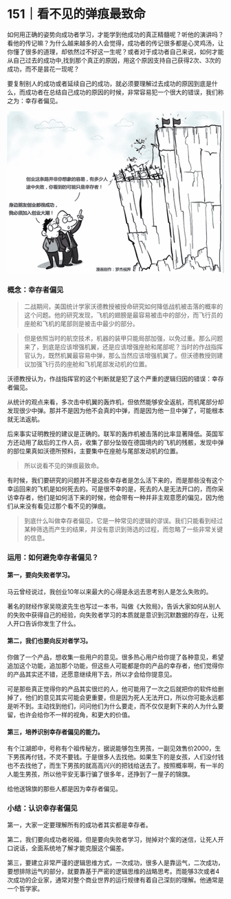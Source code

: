 # 151｜看不见的弹痕最致命

如何用正确的姿势向成功者学习，才能学到他成功的真正精髓呢？听他的演讲吗？看他的传记嘛？为什么越来越多的人会觉得，成功者的传记很多都是心灵鸡汤，让你懂了很多的道理，却依然过不好这一生呢？或者对于成功者自己来说，如何才能从自己过去的成功中,找到那个真正的原因，用这个原因支持自己获得2次、3次的成功，而不是昙花一现呢？

要复制别人的成功或者延续自己的成功，就必须要理解过去成功的原因到底是什么，而成功者在总结自己成功的原因的时候，非常容易犯一个很大的错误，我们称之为：幸存者偏见。

![](img/5dc2b6eefd194fd1bcec6a1a8059e439.jpg)

### 概念：幸存者偏见

> 二战期间，美国统计学家沃德教授被授命研究如何降低战机被击落的概率的这个问题。他的研究发现，飞机的翅膀是最容易被击中的部分，而飞行员的座舱和飞机的尾部则是被击中最少的部分。

> 但是依照当时的航空技术，机器的装甲只能局部加强，以免过重。那么问题来了，到底是应该增强机翼，还是应该增强座舱和尾部呢？当时的作战指挥官认为，既然机翼最容易中弹，那么当然应该增强机翼了。但沃德教授则建议加强飞行员的座舱和飞机尾部发动机的位置。

沃德教授认为，作战指挥官的这个判断就是犯了这个严重的逻辑归因的错误：幸存者偏见。

从统计的观点来看，多次击中机翼的轰炸机，但依然能够安全返航，而机尾部分却发现很少中弹。那并不是因为他不会真的中弹，而是因为他一旦中弹了，可能根本就无法返航。

后来事实证明教授的建议是正确的。联军的轰炸机被击落的比率显著降低。英国军方还动用了敌后的工作人员，收集了部分坠毁在德国境内的飞机的残骸，发现中弹的部位果真如沃德所预料，主要集中在座舱与尾部发动机的位置。

> 所以说看不见的弹痕最致命。

有时候，我们要研究的问题并不是这些幸存者是怎么活下来的，而是那些没有这个幸运回来的飞机是如何死去的。可是很不幸的是，死去的人是无法开口的，而你采访幸存者，他们是如何活下来的时候，他会带有一种并非主观意愿的偏见，因为他们从来没有看见过那个看不见的弹痕。

> 到底什么叫做幸存者偏见，它是一种常见的逻辑的谬误。我们只能看到经过某种筛选而产生的结果，并没有意识到筛选的过程，而忽略了一些非常关键的信息。

### 运用：如何避免幸存者偏见？

#### 第一，要向失败者学习。

马云曾经说过，我创业10年以来最大的心得是永远去思考别人是怎么失败的。

著名的财经作家吴晓波先生也写过一本书，叫做《大败局》，告诉大家如何从别人的失败中获得自己的经验，向失败者学习的本质就是意识到沉默数据的存在，让死人开口告诉你发生了什么。

#### 第二，我们也要向反对者学习。

你做了一个产品，想收集一些用户的意见。很多热心用户给你提了各种意见，希望追加这个功能，追加那个功能，但这些人可能都是你的产品的幸存者，他们觉得你的产品其实还不错，还愿意继续用下去，所以才会给你提意见。

可是那些真正觉得你的产品其实很烂的人，他可能用了一次之后就把你的软件给删掉了，他们的意见其实可能会更重要，但是因为死人无法开口，所以你可能永远都是听不到。主动找到他们，问问他们为什么要走，而不仅仅是剩下来的人为什么要留，也许会给你不一样的视角，和更大的价值。

#### 第三，培养识别幸存者偏见的能力。

有个江湖郎中，号称有个祖传秘方，据说能够包生男孩，一副见效售价2000，生下男孩再付钱，不灵不要钱。于是很多人去找他。如果生下的是女孩，人们没付钱也不去找他了，而生下男孩的就高高兴兴的把钱给送去了。按照概率啊，有一半的人能生男孩，所以他平安无事行骗了很多年，还挣到了一屋子的锦旗。

给他送锦旗的那些人都是因为幸存者偏见。

### 小结：认识幸存者偏见

第一，大家一定要理解所有的成功者其实都是幸存者。       

第二，我们要向成功者祝福，但是要向失败者学习，抛掉对个案的迷信，让死人开口说话，全面系统地了解才能克服这个偏差。

第三，要建立非常严谨的逻辑思维方式，一次成功，很多人是靠运气，二次成功，要想排除运气的部分，就要靠基于严密的逻辑思维的战略思考。而能够3次或者4次成功的企业家，通常对整个商业世界的运行规律有着自己深刻的理解。他通常是一个哲学家。